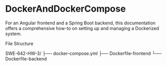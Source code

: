 # DockerAndDockerCompose

For an Angular frontend and a Spring Boot backend, this documentation offers a comprehensive how-to on setting up and managing a Dockerized system.

File Structure

SWE-642-HW-3/
├── docker-compose.yml
├── Dockerfile-frontend
└── Dockerfile-backend
